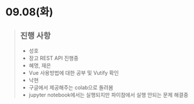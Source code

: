 # 09.08(화)

>
>
>## 진행 사항
>
>- 성호
>  - 장고 REST API 진행중
>- 혜명, 재은
>  - Vue 사용방법에 대한 공부 및 Vutify 확인
>- 낙현
>  - 구글에서 제공해주는 colab으로 돌려봄
>  - jupyter notebook에서는 실행되지만 파이참에서 실행 안되는 문제 해결중
